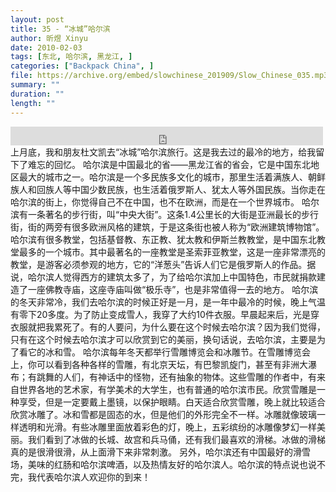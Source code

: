 ```yaml
---
layout: post
title: 35 - “冰城”哈尔滨
author: 昕煜 Xinyu
date: 2010-02-03
tags: [东北, 哈尔滨, 黑龙江, ]
categories: ["Backpack China", ]
file: https://archive.org/embed/slowchinese_201909/Slow_Chinese_035.mp3
summary: ""
duration: ""
length: ""
---
```


<iframe src="https://archive.org/embed/slowchinese_201909/Slow_Chinese_035.mp3" width="500" height="30" frameborder="0" webkitallowfullscreen="true" mozallowfullscreen="true" allowfullscreen></iframe>
上月底，我和朋友杜文凯去“冰城”哈尔滨旅行。这是我去过的最冷的地方，给我留下了难忘的回忆。
哈尔滨是中国最北的省——黑龙江省的省会，它是中国东北地区最大的城市之一。哈尔滨是一个多民族多文化的城市，那里生活着满族人、朝鲜族人和回族人等中国少数民族，也生活着俄罗斯人、犹太人等外国民族。当你走在哈尔滨的街上，你觉得自己不在中国，也不在欧洲，而是在一个世界城市。
哈尔滨有一条著名的步行街，叫“中央大街”。这条1.4公里长的大街是亚洲最长的步行街，街的两旁有很多欧洲风格的建筑，于是这条街也被人称为“欧洲建筑博物馆”。哈尔滨有很多教堂，包括基督教、东正教、犹太教和伊斯兰教教堂，是中国东北教堂最多的一个城市。其中最著名的一座教堂是圣索菲亚教堂，这是一座非常漂亮的教堂，是游客必须参观的地方，它的“洋葱头”告诉人们它是俄罗斯人的作品。据说，哈尔滨人觉得西方的建筑太多了，为了给哈尔滨加上中国特色，市民就捐款建造了一座佛教寺庙，这座寺庙叫做“极乐寺”，也是非常值得一去的地方。
哈尔滨的冬天非常冷，我们去哈尔滨的时候正好是一月，是一年中最冷的时候，晚上气温有零下20多度。为了防止变成雪人，我穿了大约10件衣服。早晨起来后，光是穿衣服就把我累死了。有的人要问，为什么要在这个时候去哈尔滨？因为我们觉得，只有在这个时候去哈尔滨才可以欣赏到它的美丽，换句话说，去哈尔滨，主要是为了看它的冰和雪。
哈尔滨每年冬天都举行雪雕博览会和冰雕节。在雪雕博览会上，你可以看到各种各样的雪雕，有北京天坛，有巴黎凯旋门，甚至有非洲大瀑布；有跳舞的人们，有神话中的怪物，还有抽象的物体。这些雪雕的作者中，有来自世界各地的艺术家，有学美术的大学生，也有普通的哈尔滨市民。欣赏雪雕是一种享受，但是一定要戴上墨镜，以保护眼睛。白天适合欣赏雪雕，晚上就比较适合欣赏冰雕了。冰和雪都是固态的水，但是他们的外形完全不一样。冰雕就像玻璃一样透明和光滑。有些冰雕里面放着彩色的灯，晚上，五彩缤纷的冰雕像梦幻一样美丽。我们看到了冰做的长城、故宫和兵马俑，还有我们最喜欢的滑梯。冰做的滑梯真的是很滑很滑，从上面滑下来非常刺激。
另外，哈尔滨还有中国最好的滑雪场，美味的红肠和哈尔滨啤酒，以及热情友好的哈尔滨人。哈尔滨的特点说也说不完，我代表哈尔滨人欢迎你的到来！
 
